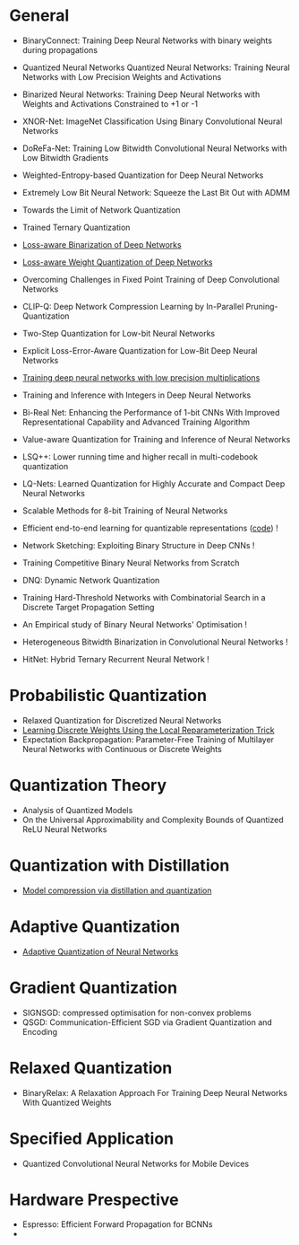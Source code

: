 # General

* BinaryConnect: Training Deep Neural Networks with binary weights during propagations
* Quantized Neural Networks Quantized Neural Networks: Training Neural Networks with Low Precision Weights and Activations
* Binarized Neural Networks: Training Deep Neural Networks with Weights and Activations Constrained to +1 or -1
* XNOR-Net: ImageNet Classification Using Binary Convolutional Neural Networks



* DoReFa-Net: Training Low Bitwidth Convolutional Neural Networks with Low Bitwidth Gradients
* Weighted-Entropy-based Quantization for Deep Neural Networks
* Extremely Low Bit Neural Network: Squeeze the Last Bit Out with ADMM
* Towards the Limit of Network Quantization
* Trained Ternary Quantization

* [Loss-aware Binarization of Deep Networks](https://arxiv.org/abs/1611.01600)

* [Loss-aware Weight Quantization of Deep Networks](https://arxiv.org/abs/1802.08635)
* Overcoming Challenges in Fixed Point Training of Deep Convolutional Networks
* CLIP-Q: Deep Network Compression Learning by In-Parallel Pruning-Quantization
* Two-Step Quantization for Low-bit Neural Networks
* Explicit Loss-Error-Aware Quantization for Low-Bit Deep Neural Networks
* [Training deep neural networks with low precision multiplications](https://arxiv.org/abs/1412.7024)
* Training and Inference with Integers in Deep Neural Networks
* Bi-Real Net: Enhancing the Performance of 1-bit CNNs With Improved Representational Capability and Advanced Training Algorithm
* Value-aware Quantization for Training and Inference of Neural Networks
* LSQ++: Lower running time and higher recall in multi-codebook quantization
* LQ-Nets: Learned Quantization for Highly Accurate and Compact Deep Neural Networks
* Scalable Methods for 8-bit Training of Neural Networks

* Efficient end-to-end learning for quantizable representations ([code](https://github.com/maestrojeong/Deep-Hash-Table-ICML18)) !
* Network Sketching: Exploiting Binary Structure in Deep CNNs !
* Training Competitive Binary Neural Networks from Scratch
* DNQ: Dynamic Network Quantization
* Training Hard-Threshold Networks with Combinatorial Search in a Discrete Target Propagation Setting
* An Empirical study of Binary Neural Networks' Optimisation !
* Heterogeneous Bitwidth Binarization in Convolutional Neural Networks !
* HitNet: Hybrid Ternary Recurrent Neural Network !

# Probabilistic Quantization

* Relaxed Quantization for Discretized Neural Networks
* [Learning Discrete Weights Using the Local Reparameterization Trick](https://arxiv.org/abs/1710.07739)
* Expectation Backpropagation: Parameter-Free Training of Multilayer Neural Networks with Continuous or Discrete Weights



# Quantization Theory

* Analysis of Quantized Models
* On the Universal Approximability and Complexity Bounds of Quantized ReLU Neural Networks



# Quantization with Distillation

* [Model compression via distillation and quantization](https://arxiv.org/abs/1802.05668)



# Adaptive Quantization

* [Adaptive Quantization of Neural Networks](https://openreview.net/forum?id=SyOK1Sg0W)



# Gradient Quantization

* SIGNSGD: compressed optimisation for non-convex problems
* QSGD: Communication-Efficient SGD via Gradient Quantization and Encoding



# Relaxed Quantization

* BinaryRelax: A Relaxation Approach For Training Deep Neural Networks With Quantized Weights



# Specified Application

* Quantized Convolutional Neural Networks for Mobile Devices



# Hardware Prespective

* Espresso: Efficient Forward Propagation for BCNNs
* 